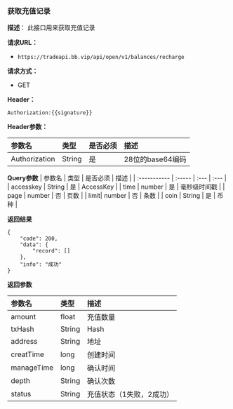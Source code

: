 ### 获取充值记录

**描述**：
此接口用来获取充值记录

**请求URL：** 
- ` https://tradeapi.bb.vip/api/open/v1/balances/recharge `

**请求方式：**
- GET

**Header：**

```
Authorization:{{signature}}
```

**Header参数：**

| 参数名          | 类型     | 是否必须 | 描述   |
| :----------- | :----- | :--- | :--- |
| Authorization | String | 是    | 28位的base64编码 |


**Query参数**
| 参数名          | 类型     | 是否必须 | 描述   |
| :----------- | :----- | :--- | :--- |
| accesskey | String | 是    | AccessKey |
| time | number | 是    | 毫秒级时间戳 |
| page | number | 否    | 页数 |
| limit| number | 否    | 条数 |
| coin | String | 是    | 币种 |

**返回结果**

```
{
	"code": 200,
	"data": {
		"record": []
	},
	"info": "成功"
}
```

**返回参数**

| 参数名          | 类型   | 描述   |
| :----------- |  :--- | :--- |
| amount | float     | 充值数量 |
| txHash | String     | Hash |
| address | String     | 地址 |
| creatTime | long     | 创建时间 |
| manageTime | long     | 确认时间 |
| depth | String     | 确认次数 |
| status | String     | 充值状态（1失败，2成功） |
